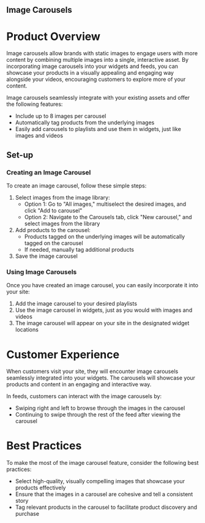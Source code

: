 ## Image Carousels


# Product Overview

Image carousels allow brands with static images to engage users with more content by combining multiple images into a single, interactive asset. By incorporating image carousels into your widgets and feeds, you can showcase your products in a visually appealing and engaging way alongside your videos, encouraging customers to explore more of your content.

Image carousels seamlessly integrate with your existing assets and offer the following features:

- Include up to 8 images per carousel
- Automatically tag products from the underlying images
- Easily add carousels to playlists and use them in widgets, just like images and videos

## Set-up

### Creating an Image Carousel

To create an image carousel, follow these simple steps:

1. Select images from the image library:
   - Option 1: Go to "All images," multiselect the desired images, and click "Add to carousel"
   - Option 2: Navigate to the Carousels tab, click "New carousel," and select images from the library
2. Add products to the carousel:
   - Products tagged on the underlying images will be automatically tagged on the carousel
   - If needed, manually tag additional products
3. Save the image carousel

### Using Image Carousels

Once you have created an image carousel, you can easily incorporate it into your site:

1. Add the image carousel to your desired playlists
2. Use the image carousel in widgets, just as you would with images and videos
3. The image carousel will appear on your site in the designated widget locations

# Customer Experience

When customers visit your site, they will encounter image carousels seamlessly integrated into your widgets. The carousels will showcase your products and content in an engaging and interactive way.

In feeds, customers can interact with the image carousels by:

- Swiping right and left to browse through the images in the carousel
- Continuing to swipe through the rest of the feed after viewing the carousel

# Best Practices

To make the most of the image carousel feature, consider the following best practices:

- Select high-quality, visually compelling images that showcase your products effectively
- Ensure that the images in a carousel are cohesive and tell a consistent story
- Tag relevant products in the carousel to facilitate product discovery and purchase
